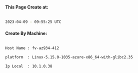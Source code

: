 
   
#### This Page Create at:

```bash

2023-04-09 - 09:55:25 UTC

```

#### Create By Machine:

```bash

Host Name : fv-az934-412

platform  : Linux-5.15.0-1035-azure-x86_64-with-glibc2.35

Ip Local  : 10.1.0.38

```

